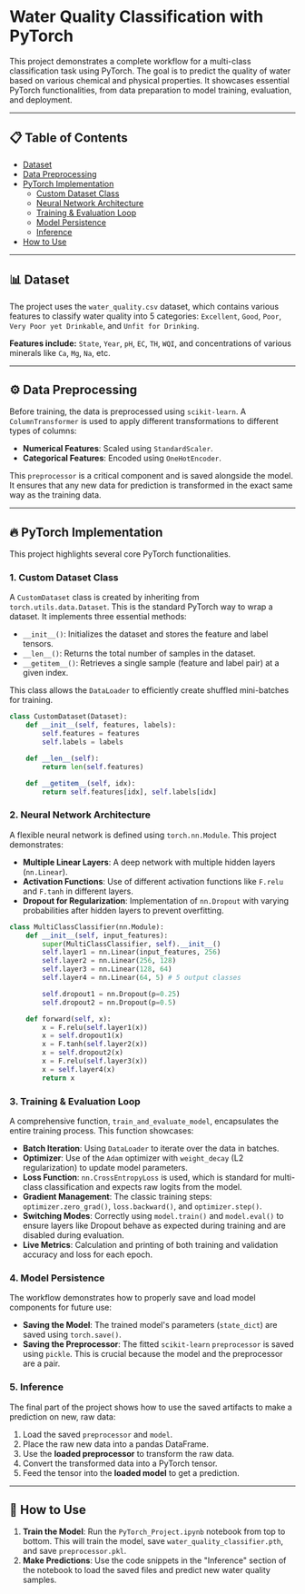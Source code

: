 # Water Quality Classification with PyTorch

This project demonstrates a complete workflow for a multi-class classification task using PyTorch. The goal is to predict the quality of water based on various chemical and physical properties. It showcases essential PyTorch functionalities, from data preparation to model training, evaluation, and deployment.

---

## 📋 Table of Contents
- [Dataset](#-dataset)
- [Data Preprocessing](#-data-preprocessing)
- [PyTorch Implementation](#-pytorch-implementation)
  - [Custom Dataset Class](#1-custom-dataset-class)
  - [Neural Network Architecture](#2-neural-network-architecture)
  - [Training & Evaluation Loop](#3-training--evaluation-loop)
  - [Model Persistence](#4-model-persistence)
  - [Inference](#5-inference)
- [How to Use](#-how-to-use)

---

## 📊 Dataset

The project uses the `water_quality.csv` dataset, which contains various features to classify water quality into 5 categories: `Excellent`, `Good`, `Poor`, `Very Poor yet Drinkable`, and `Unfit for Drinking`.

**Features include:** `State`, `Year`, `pH`, `EC`, `TH`, `WQI`, and concentrations of various minerals like `Ca`, `Mg`, `Na`, etc.

---

## ⚙️ Data Preprocessing

Before training, the data is preprocessed using `scikit-learn`. A `ColumnTransformer` is used to apply different transformations to different types of columns:
* **Numerical Features**: Scaled using `StandardScaler`.
* **Categorical Features**: Encoded using `OneHotEncoder`.

This `preprocessor` is a critical component and is saved alongside the model. It ensures that any new data for prediction is transformed in the exact same way as the training data.

---

## 🔥 PyTorch Implementation

This project highlights several core PyTorch functionalities.

### 1. Custom Dataset Class
A `CustomDataset` class is created by inheriting from `torch.utils.data.Dataset`. This is the standard PyTorch way to wrap a dataset. It implements three essential methods:
* `__init__()`: Initializes the dataset and stores the feature and label tensors.
* `__len__()`: Returns the total number of samples in the dataset.
* `__getitem__()`: Retrieves a single sample (feature and label pair) at a given index.

This class allows the `DataLoader` to efficiently create shuffled mini-batches for training.

```python
class CustomDataset(Dataset):
    def __init__(self, features, labels):
        self.features = features
        self.labels = labels

    def __len__(self):
        return len(self.features)

    def __getitem__(self, idx):
        return self.features[idx], self.labels[idx]
```
### 2. Neural Network Architecture
A flexible neural network is defined using `torch.nn.Module`. This project demonstrates:
* **Multiple Linear Layers**: A deep network with multiple hidden layers (`nn.Linear`).
* **Activation Functions**: Use of different activation functions like `F.relu` and `F.tanh` in different layers.
* **Dropout for Regularization**: Implementation of `nn.Dropout` with varying probabilities after hidden layers to prevent overfitting.

```python
class MultiClassClassifier(nn.Module):
    def __init__(self, input_features):
        super(MultiClassClassifier, self).__init__()
        self.layer1 = nn.Linear(input_features, 256)
        self.layer2 = nn.Linear(256, 128)
        self.layer3 = nn.Linear(128, 64)
        self.layer4 = nn.Linear(64, 5) # 5 output classes

        self.dropout1 = nn.Dropout(p=0.25)
        self.dropout2 = nn.Dropout(p=0.5)

    def forward(self, x):
        x = F.relu(self.layer1(x))
        x = self.dropout1(x)
        x = F.tanh(self.layer2(x))
        x = self.dropout2(x)
        x = F.relu(self.layer3(x))
        x = self.layer4(x)
        return x
```

### 3. Training & Evaluation Loop
A comprehensive function, `train_and_evaluate_model`, encapsulates the entire training process. This function showcases:
* **Batch Iteration**: Using `DataLoader` to iterate over the data in batches.
* **Optimizer**: Use of the `Adam` optimizer with `weight_decay` (L2 regularization) to update model parameters.
* **Loss Function**: `nn.CrossEntropyLoss` is used, which is standard for multi-class classification and expects raw logits from the model.
* **Gradient Management**: The classic training steps: `optimizer.zero_grad()`, `loss.backward()`, and `optimizer.step()`.
* **Switching Modes**: Correctly using `model.train()` and `model.eval()` to ensure layers like Dropout behave as expected during training and are disabled during evaluation.
* **Live Metrics**: Calculation and printing of both training and validation accuracy and loss for each epoch.

### 4. Model Persistence
The workflow demonstrates how to properly save and load model components for future use:
* **Saving the Model**: The trained model's parameters (`state_dict`) are saved using `torch.save()`.
* **Saving the Preprocessor**: The fitted `scikit-learn` `preprocessor` is saved using `pickle`. This is crucial because the model and the preprocessor are a pair.

### 5. Inference
The final part of the project shows how to use the saved artifacts to make a prediction on new, raw data:
1.  Load the saved `preprocessor` and `model`.
2.  Place the raw new data into a pandas DataFrame.
3.  Use the **loaded preprocessor** to transform the raw data.
4.  Convert the transformed data into a PyTorch tensor.
5.  Feed the tensor into the **loaded model** to get a prediction.

---

## 🚀 How to Use

1.  **Train the Model**: Run the `PyTorch_Project.ipynb` notebook from top to bottom. This will train the model, save `water_quality_classifier.pth`, and save `preprocessor.pkl`.
2.  **Make Predictions**: Use the code snippets in the "Inference" section of the notebook to load the saved files and predict new water quality samples.

